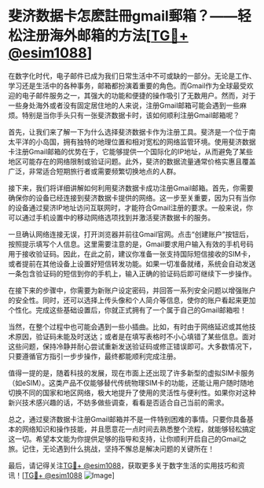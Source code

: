 # 斐济数据卡怎麽註冊gmail郵箱？——轻松注册海外邮箱的方法[[TG💪+ @esim1088](https://t.me/s/esim1088)]

在数字化时代，电子邮件已成为我们日常生活中不可或缺的一部分。无论是工作、学习还是生活中的各种事务，邮箱都扮演着重要的角色。而Gmail作为全球最受欢迎的电子邮件服务之一，其强大的功能和便捷的操作吸引了无数用户。然而，对于一些身处海外或者没有固定居住地的人来说，注册Gmail邮箱可能会遇到一些麻烦。特别是当你手头只有一张斐济数据卡时，该如何顺利注册Gmail邮箱呢？

首先，让我们来了解一下为什么选择斐济数据卡作为注册工具。斐济是一个位于南太平洋的小岛国，拥有独特的地理位置和相对宽松的网络监管环境。使用斐济数据卡注册Gmail邮箱的优势在于，它能够提供一个国际化的IP地址，从而避免了某些地区可能存在的网络限制或验证问题。此外，斐济的数据流量通常价格实惠且覆盖广泛，非常适合短期旅行者或需要频繁切换地点的人群。

接下来，我们将详细讲解如何利用斐济数据卡成功注册Gmail邮箱。首先，你需要确保你的设备已经连接到斐济数据卡提供的网络。这一步至关重要，因为只有当你的设备通过斐济IP地址访问互联网时，才能符合Gmail注册的要求。一般来说，你可以通过手机设置中的移动网络选项找到并激活斐济数据卡的服务。

一旦确认网络连接无误，打开浏览器并前往Gmail官网。点击“创建账户”按钮后，按照提示填写个人信息。这里需要注意的是，Gmail要求用户输入有效的手机号码用于接收验证码。因此，在此之前，建议你准备一张支持国际短信接收的SIM卡，或者提前在其他设备上设置好短信转发功能。如果一切准备就绪，系统会自动发送一条包含验证码的短信到你的手机上，输入正确的验证码后即可继续下一步操作。

在接下来的步骤中，你需要为新账户设定密码，并回答一系列安全问题以增强账户的安全性。同时，还可以选择上传头像和个人简介等信息，使你的账户看起来更加个性化。完成这些基础设置后，你就正式拥有了一个属于自己的Gmail邮箱啦！

当然，在整个过程中也可能会遇到一些小插曲。比如，有时由于网络延迟或其他技术原因，验证码未能及时送达；或者是在填写表格时不小心填错了某些信息。面对这些问题，保持冷静并耐心尝试重新发送验证码或修正错误即可。大多数情况下，只要遵循官方指引一步步操作，最终都能顺利完成注册。

值得一提的是，随着科技的发展，现在市面上还出现了许多新型的虚拟SIM卡服务（如eSIM）。这类产品不仅能够替代传统物理SIM卡的功能，还能让用户随时随地切换不同的国家和地区网络，极大地提升了使用的灵活性与便利性。如果你对这种新兴技术感兴趣的话，不妨多做些调查，看看是否适合自己当前的需求。

总之，通过斐济数据卡注册Gmail邮箱并不是一件特别困难的事情。只要你具备基本的网络知识和操作技能，并且愿意花一点时间去熟悉整个流程，就能够轻松搞定这一切。希望本文能为你提供足够的指导和支持，让你顺利开启自己的Gmail之旅。记住，无论遇到什么挑战，坚持不懈总是解决问题的关键所在！

最后，请记得关注[TG💪+ @esim1088](https://t.me/s/esim1088)，获取更多关于数字生活的实用技巧和资讯！[[TG💪+ @esim1088](https://t.me/s/esim1088) ![Image](https://i.postimg.cc/4NQfJmqS/Snipaste-2025-05-13-00-14-12.png)]